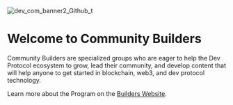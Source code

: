 ![dev_com_banner2_Github_t](https://user-images.githubusercontent.com/73097560/146669961-cf553ecb-a0e5-46db-bdc6-3f483d9ccd24.png)

# Welcome to Community Builders
Community Builders are specialized groups who are eager to help the Dev Protocol ecosystem to grow, lead their community, and develop content that will help anyone to get started in blockchain, web3, and dev protocol technology.

Learn more about the Program on the [Builders Website](https://builders.devprotocol.xyz/).
